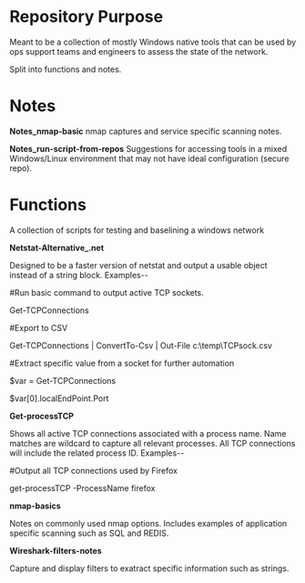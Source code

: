 # Repository Purpose
Meant to be a collection of mostly Windows native tools that can be used by ops support teams and engineers to assess the state of the network.

Split into functions and notes.

# Notes

**Notes_nmap-basic**
nmap captures and service specific scanning notes.

**Notes_run-script-from-repos**
Suggestions for accessing tools in a mixed Windows/Linux environment that may not have ideal configuration (secure repo).

# Functions
A collection of scripts for testing and baselining a windows network

**Netstat-Alternative_.net**

Designed to be a faster version of netstat and output a usable object instead of a string block. Examples--

#Run basic command to output active TCP sockets.

Get-TCPConnections

#Export to CSV

Get-TCPConnections | ConvertTo-Csv | Out-File c:\temp\TCPsock.csv

#Extract specific value from a socket for further automation

$var = Get-TCPConnections

$var[0].localEndPoint.Port

**Get-processTCP**

Shows all active TCP connections associated with a process name. Name matches are wildcard to capture all relevant processes. All TCP connections will include the related process ID. Examples--

#Output all TCP connections used by Firefox

get-processTCP -ProcessName firefox

**nmap-basics**

Notes on commonly used nmap options. Includes examples of application specific scanning such as SQL and REDIS.

**Wireshark-filters-notes**

Capture and display filters to exatract specific information such as strings.